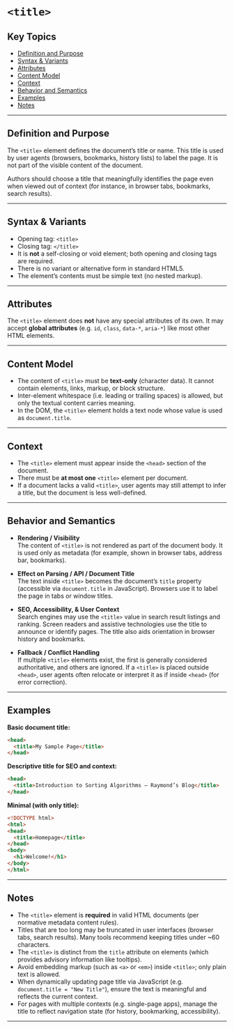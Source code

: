 # `<title>`

## Key Topics

+ [Definition and Purpose](#definition-and-purpose)  
+ [Syntax & Variants](#syntax--variants)  
+ [Attributes](#attributes)  
+ [Content Model](#content-model)  
+ [Context](#context)  
+ [Behavior and Semantics](#behavior-and-semantics)  
+ [Examples](#examples)  
+ [Notes](#notes)

---

## Definition and Purpose  

The `<title>` element defines the document’s title or name. This title is used by user agents (browsers, bookmarks, history lists) to label the page. It is not part of the visible content of the document.

Authors should choose a title that meaningfully identifies the page even when viewed out of context (for instance, in browser tabs, bookmarks, search results).

---

## Syntax & Variants  

+ Opening tag: `<title>`  
+ Closing tag: `</title>`  
+ It is **not** a self-closing or void element; both opening and closing tags are required.
+ There is no variant or alternative form in standard HTML5.  
+ The element’s contents must be simple text (no nested markup).

---

## Attributes  

The `<title>` element does **not** have any special attributes of its own. It may accept **global attributes** (e.g. `id`, `class`, `data-*`, `aria-*`) like most other HTML elements.

---

## Content Model  

+ The content of `<title>` must be **text-only** (character data). It cannot contain elements, links, markup, or block structure.
+ Inter-element whitespace (i.e. leading or trailing spaces) is allowed, but only the textual content carries meaning.  
+ In the DOM, the `<title>` element holds a text node whose value is used as `document.title`.

---

## Context  

+ The `<title>` element must appear inside the `<head>` section of the document.
+ There must be **at most one** `<title>` element per document.
+ If a document lacks a valid `<title>`, user agents may still attempt to infer a title, but the document is less well-defined.

---

## Behavior and Semantics  

+ **Rendering / Visibility**  
  The content of `<title>` is not rendered as part of the document body. It is used only as metadata (for example, shown in browser tabs, address bar, bookmarks).

+ **Effect on Parsing / API / Document Title**  
  The text inside `<title>` becomes the document’s `title` property (accessible via `document.title` in JavaScript).
  Browsers use it to label the page in tabs or window titles.

+ **SEO, Accessibility, & User Context**  
  Search engines may use the `<title>` value in search result listings and ranking.
  Screen readers and assistive technologies use the title to announce or identify pages. The title also aids orientation in browser history and bookmarks.

+ **Fallback / Conflict Handling**  
  If multiple `<title>` elements exist, the first is generally considered authoritative, and others are ignored.
  If a `<title>` is placed outside `<head>`, user agents often relocate or interpret it as if inside `<head>` (for error correction).

---

## Examples  

**Basic document title:**

```html
<head>
  <title>My Sample Page</title>
</head>
```

**Descriptive title for SEO and context:**

```html
<head>
  <title>Introduction to Sorting Algorithms — Raymond’s Blog</title>
</head>
```

**Minimal (with only title):**

```html
<!DOCTYPE html>
<html>
<head>
  <title>Homepage</title>
</head>
<body>
  <h1>Welcome!</h1>
</body>
</html>
```

---

## Notes

* The `<title>` element is **required** in valid HTML documents (per normative metadata content rules).
* Titles that are too long may be truncated in user interfaces (browser tabs, search results). Many tools recommend keeping titles under ~60 characters.
* The `<title>` is distinct from the `title` attribute on elements (which provides advisory information like tooltips).
* Avoid embedding markup (such as `<a>` or `<em>`) inside `<title>`; only plain text is allowed.
* When dynamically updating page title via JavaScript (e.g. `document.title = "New Title"`), ensure the text is meaningful and reflects the current context.
* For pages with multiple contexts (e.g. single-page apps), manage the title to reflect navigation state (for history, bookmarking, accessibility).

---
